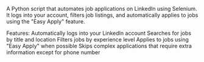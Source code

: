 A Python script that automates job applications on LinkedIn using Selenium.  
It logs into your account, filters job listings, and automatically applies to jobs using the "Easy Apply" feature.


Features:
Automatically logs into your LinkedIn account
Searches for jobs by title and location
Filters jobs by experience level
Applies to jobs using "Easy Apply" when possible
Skips complex applications that require extra information except for phone number


